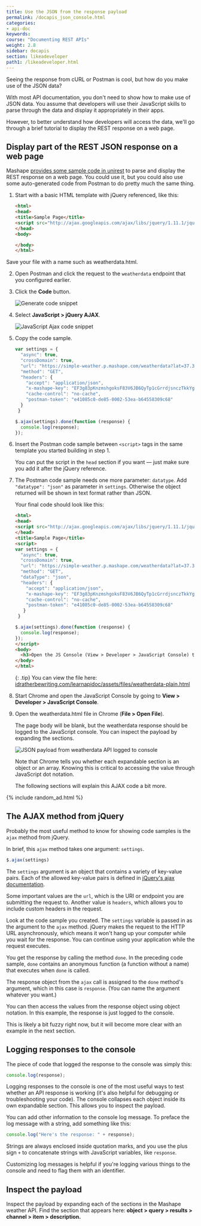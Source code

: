 ```yaml
---
title: Use the JSON from the response payload
permalink: /docapis_json_console.html
categories:
- api-doc
keywords:
course: "Documenting REST APIs"
weight: 2.8
sidebar: docapis
section: likeadeveloper
path1: /likeadeveloper.html
---
```


Seeing the response from cURL or Postman is cool, but how do you make use of the JSON data?

With most API documentation, you don't need to show how to make use of JSON data. You assume that developers will use their JavaScript skills to parse through the data and display it appropriately in their apps.

However, to better understand how developers will access the data, we'll go through a brief tutorial to display the REST response on a web page.

## Display part of the REST JSON response on a web page

Mashape [provides some sample code in unirest](https://docs.rapidapi.com/v1.0/docs/unirest) to parse and display the REST response on a web page. You could use it, but you could also use some auto-generated code from Postman to do pretty much the same thing.

1.  Start with a basic HTML template with jQuery referenced, like this:

    ```html
    <html>
    <head>
    <title>Sample Page</title>
    <script src="http://ajax.googleapis.com/ajax/libs/jquery/1.11.1/jquery.min.js"></script>
    </head>
    <body>

    </body>
    </html>
    ```

   Save your file with a name such as weatherdata.html.

2.  Open Postman and click the request to the `weatherdata` endpoint that you configured earlier.
3.  Click the **Code** button.

    <img src="images/postmangeneratecodesnippet.png" class="medium" alt="Generate code snippet" />

4.  Select **JavaScript > jQuery AJAX**.

    <img src="images/postmancodesnippet.png"  class="medium" alt="JavaScript Ajax code snippet" />

5.  Copy the code sample.

    ```js
    var settings = {
      "async": true,
      "crossDomain": true,
      "url": "https://simple-weather.p.mashape.com/weatherdata?lat=37.3710062&lng=-122.0375935",
      "method": "GET",
      "headers": {
        "accept": "application/json",
        "x-mashape-key": "EF3g83pKnzmshgoksF83V6JB6QyTp1cGrrdjsnczTkkYgYrp8p",
        "cache-control": "no-cache",
        "postman-token": "e41085c0-de85-0002-53ea-b64558309c68"
      }
     }

    $.ajax(settings).done(function (response) {
      console.log(response);
    });
    ```

6.  Insert the Postman code sample between `<script>` tags in the same template you started building in step 1.

    You can put the script in the `head` section if you want &mdash; just make sure you add it after the jQuery reference.

7.  The Postman code sample needs one more parameter: `datatype`. Add `"datatype": "json"` as parameter in `settings`. Otherwise the object returned will be shown in text format rather than JSON.

    Your final code should look like this:

    ```html
    <html>
    <head>
    <script src="http://ajax.googleapis.com/ajax/libs/jquery/1.11.1/jquery.min.js"></script>
    </head>
    <title>Sample Page</title>
    <script>
    var settings = {
      "async": true,
      "crossDomain": true,
      "url": "https://simple-weather.p.mashape.com/weatherdata?lat=37.3710062&lng=-122.0375935",
      "method": "GET",
      "dataType": "json",
      "headers": {
        "accept": "application/json",
        "x-mashape-key": "EF3g83pKnzmshgoksF83V6JB6QyTp1cGrrdjsnczTkkYgYrp8p",
        "cache-control": "no-cache",
        "postman-token": "e41085c0-de85-0002-53ea-b64558309c68"
       }
     }

    $.ajax(settings).done(function (response) {
      console.log(response);
    });
    </script>
    <body>
      <h3>Open the JS Console (View > Developer > JavaScript Console) to see the object returned.</h3>
    </body>
    </html>
    ```

    {: .tip}
    You can view the file here: [idratherbewriting.com/learnapidoc/assets/files/weatherdata-plain.html](http://idratherbewriting.com/learnapidoc/assets/files/weatherdata-plain.html)

8.  Start Chrome and open the JavaScript Console by going to **View > Developer > JavaScript Console**.
9.  Open the weatherdata.html file in Chrome (**File > Open File**).

    The page body will be blank, but the weatherdata response should be logged to the JavaScript console. You can inspect the payload by expanding the sections.

    <img src="images/jsonpayloadweatherdata.png" alt="JSON payload from weatherdata API logged to console" />

    Note that Chrome tells you whether each expandable section is an object or an array. Knowing this is critical to accessing the value through JavaScript dot notation.

    The following sections will explain this AJAX code a bit more.

{% include random_ad.html %}

## The AJAX method from jQuery

Probably the most useful method to know for showing code samples is the `ajax` method from jQuery.

In brief, this `ajax` method takes one argument: `settings`.

```js
$.ajax(settings)
```

The `settings` argument is an object that contains a variety of key-value pairs. Each of the allowed key-value pairs is defined in [jQuery's ajax documentation](http://api.jquery.com/jquery.ajax/#jQuery-ajax-settings).

Some important values are the `url`, which is the URI or endpoint you are submitting the request to. Another value is `headers`, which allows you to include custom headers in the request.

Look at the code sample you created. The `settings` variable is passed in as the argument to the `ajax` method. jQuery makes the request to the HTTP URL asynchronously, which means it won't hang up your computer while you wait for the response. You can continue using your application while the request executes.

You get the response by calling the method `done`. In the preceding code sample, `done` contains an anonymous function (a function without a name) that executes when `done` is called.

The response object from the `ajax` call is assigned to the `done` method's argument, which in this case is `response`. (You can name the argument whatever you want.)

You can then access the values from the response object using object notation. In this example, the response is just logged to the console.

This is likely a bit fuzzy right now, but it will become more clear with an example in the next section.

## Logging responses to the console

The piece of code that logged the response to the console was simply this:

```js
console.log(response);
```

Logging responses to the console is one of the most useful ways to test whether an API response is working (it's also helpful for debugging or troubleshooting your code). The console collapses each object inside its own expandable section. This allows you to inspect the payload.

You can add other information to the console log message. To preface the log message with a string, add something like this:

```js
console.log("Here's the response: " + response);
```

Strings are always enclosed inside quotation marks, and you use the plus sign `+` to concatenate strings with JavaScript variables, like `response`.

Customizing log messages is helpful if you're logging various things to the console and need to flag them with an identifier.

## Inspect the payload

Inspect the payload by expanding each of the sections in the Mashape weather API. Find the section that appears here: **object > query > results > channel > item > description.**
